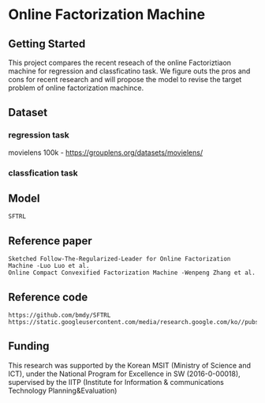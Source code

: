# Online Factorization Machine

## Getting Started

This project compares the recent reseach of the online Factoriztiaon machine for regression and classficatino task. We figure outs the pros and cons for recent research and will propose the model to revise the target problem of online factorization machince.

## Dataset

### regression task <p>
movielens 100k - https://grouplens.org/datasets/movielens/
    
### classfication task <p>
    
   

## Model

    SFTRL
    
## Reference paper

    Sketched Follow-The-Regularized-Leader for Online Factorization Machine -Luo Luo et al.
    Online Compact Convexified Factorization Machine -Wenpeng Zhang et al.

    
## Reference code

    https://github.com/bmdy/SFTRL
    https://static.googleusercontent.com/media/research.google.com/ko//pubs/archive/41159.pdf


## Funding

This research was supported by the Korean MSIT (Ministry of Science and ICT), under the National Program for Excellence in SW (2016-0-00018), supervised by the IITP (Institute for Information & communications Technology Planning&Evaluation)

